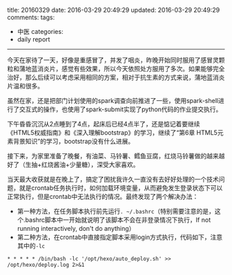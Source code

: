 title: 20160329
date: 2016-03-29 20:49:29
updated: 2016-03-29 20:49:29
comments: 
tags:
- 中医
categories:
- daily report

---

今天在家待了一天，好像是重感冒了，并发了咽炎，昨晚开始同时服用了感冒灵颗粒和蒲地蓝消炎片，感觉有些效果，所以今天依照处方服用了多次。如果能够完全治好，那么后续可以考虑采用相同的方案，相对于抗生素的方式来说，蒲地蓝消炎片温和很多。

虽然在家，还是把部门计划使用的spark调查向前推进了一些，使用spark-shell进行了交互式的操作，也使用了spark-submit实现了python代码的作业提交执行。

下午昏昏沉沉从2点睡到了4点，起床后已经4点半了，还是惦记着要继续《HTML5权威指南》和《深入理解bootstrap》的学习，继续了“第6章 HTML5元素背景知识”的学习，bootstrap没有什么进展。

接下来，为家里准备了晚餐，有油菜、马铃薯、鳕鱼豆腐，红烧马铃薯做的越来越好了（生抽+红烧酱油+少量糖），深受大家喜欢。

当天最大收获就是在晚上了，搞定了困扰我许久一直没有去好好处理的一个技术问题，就是crontab任务执行时，如何加载环境变量，从而避免发生登录状态下可以正常执行，但是crontab中无法执行的情况。最终发现了两个解决办法：

+ 第一种方法，在任务脚本执行前先运行```. ~/.bashrc```（特别需要注意的是，这个.bashrc脚本中一开始就说明了该脚本不会在非登录情况下执行，If not running interactively, don't do anything）
+ 第二种方法，在crontab中直接指定脚本采用login方式执行，代码如下，注意其中的```-lc```

```
* * * * * /bin/bash -lc '/opt/hexo/auto_deploy.sh' >> /opt/hexo/deploy.log 2>&1
```
